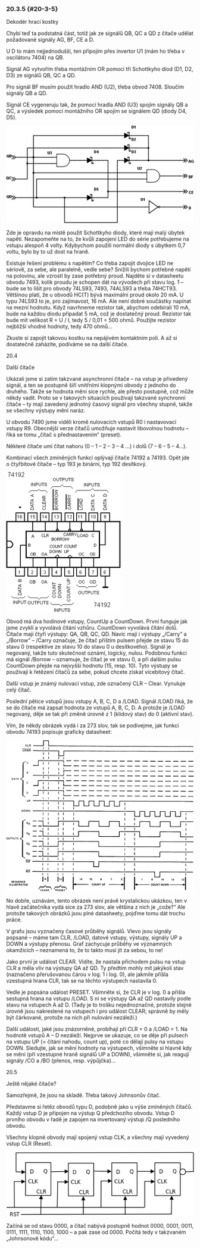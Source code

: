 ### 20.3.5 {#20-3-5}

Dekodér hrací kostky

Chybí teď ta podstatná část, totiž jak ze signálů QB, QC a QD z čítače udělat požadované signály AG, BF, CE a D.

U D to mám nejjednodušší, ten připojím přes invertor U1 (mám ho třeba v oscilátoru 7404) na QB.

Signál AG vytvořím třeba montážním OR pomocí tří Schottkyho diod (D1, D2, D3) ze signálů QB, QC a QD.

Pro signál BF musím použít hradlo AND (U2), třeba obvod 7408\. Sloučím signály QB a QD.

Signál CE vygeneruju tak, že pomocí hradla AND (U3) spojím signály QB a QC, a výsledek pomocí montážního OR spojím se signálem QD (diody D4, D5).

![256-1.png](../assets/256-1.png)

Zde je opravdu na místě použít Schottkyho diody, které mají malý úbytek napětí. Nezapomeňte na to, že kvůli zapojení LED do série potřebujeme na vstupu alespoň 4 volty. Kdybychom použili normální diody s úbytkem 0,7 voltu, bylo by to už dost na hraně.

Existuje řešení problému s napětím? Co třeba zapojit dvojice LED ne sériově, za sebe, ale paralelně, vedle sebe? Snížili bychom potřebné napětí na polovinu, ale vzrostl by zase potřebný proud. Najděte si v datasheetu obvodu 7493, kolik proudu je schopen dát na vývodech při stavu log. 1 – bude se to lišit pro obvody 74LS93, 7493, 74ALS93 a třeba 74HCT93\. Většinou platí, že u obvodů HC(T) bývá maximální proud okolo 20 mA. U typu 74LS93 to je, pro zajímavost, 16 mA. Ale není dobré součástky napínat na mezní hodnotu. Když navrhneme rezistor tak, abychom odebírali 10 mA, bude na každou diodu připadat 5 mA, což je dostatečný proud. Rezistor tak bude mít velikost R = U / I, tedy 5 / 0,01 = 500 ohmů. Použijte rezistor nejbližší vhodné hodnoty, tedy 470 ohmů...

Zkuste si zapojit takovou kostku na nepájivém kontaktním poli. A až si dostatečně zaházíte, podíváme se na další čítače.

20.4

Další čítače

Ukázali jsme si zatím takzvané asynchronní čítače – na vstup je přivedený signál, a ten se postupně šíří vnitřními klopnými obvody z jednoho do druhého. Takže se hodnota mění sice rychle, ale přesto postupně, což může někdy vadit. Proto se v takových situacích používají takzvané synchronní čítače – ty mají zavedený jednotný časový signál pro všechny stupně, takže se všechny výstupy mění naráz.

U obvodu 7490 jsme viděli kromě nulovacích vstupů R0 i nastavovací vstupy R9\. Obecnější verze čítačů umožňuje nastavit libovolnou hodnotu – říká se tomu „čítač s přednastavením“ (preset).

Některé čítače umí čítat nahoru (0 – 1 – 2 – 3 – 4 …) i dolů (7 – 6 – 5 – 4…).

Kombinací všech zmíněných funkcí oplývají čítače 74192 a 74193\. Opět jde o čtyřbitové čítače – typ 193 je binární, typ 192 desítkový.

![258-1.png](../assets/258-1.png)

Obvod má dva hodinové vstupy, CountUp a CountDown. První funguje jak jsme zvyklí a vyvolává čítání vzhůru. CountDown vyvolává čítání dolů. Čítače mají čtyři výstupy: QA, QB, QC, QD. Navíc mají i výstupy „/Carry“ a „/Borrow“ – /Carry označuje, že čítač příštím pulsem přejde ze stavu 15 do stavu 0 (respektive ze stavu 10 do stavu 0 u desítkového). Signál je negovaný, takže tuto skutečnost oznámí, logicky, nulou. Podobnou funkci má signál /Borrow – oznamuje, že čítač je ve stavu 0, a při dalším pulsu CountDown přejde na nejvyšší hodnotu (15, resp. 10). Tyto výstupy se používají k řetězení čítačů za sebe, pokud chcete získat vícebitový čítač.

Další vstup je známý nulovací vstup, zde označený CLR – Clear. Vynuluje celý čítač.

Poslední pětice vstupů jsou vstupy A, B, C, D a /LOAD. Signál /LOAD říká, že se do čítače má zapsat hodnota ze vstupů A, B, C, D. A protože je /LOAD negovaný, děje se tak při změně úrovně z 1 (klidový stav) do 0 (aktivní stav).

Vím, že někdy obrázek vydá i za 273 slov, tak se podívejme, jak funkci obvodu 74193 popisuje graficky datasheet:

![259-1.png](../assets/259-1.png)

No dobře, uznávám, tento obrázek není právě krystalickou ukázkou, ten v hlavě začátečníka vydá sice za 273 slov, ale většina z nich je „cože?“ Ale protože takových obrázků jsou plné datasheety, pojďme tomu dát trochu práce.

V grafu jsou vyznačeny časové průběhy signálů. Vlevo jsou signály popsané – máme tam CLR, /LOAD, datové vstupy, výstupy, signály UP a DOWN a výstupy přenosu. Graf zachycuje průběhy ve významných okamžicích – neznamená to, že to takto musí jít za sebou, to ne!

Jako první je událost CLEAR. Vidíte, že nastala příchodem pulsu na vstup CLR a měla vliv na výstupy QA až QD. Ty předtím mohly mít jakýkoli stav (naznačeno přerušovanou čárou v log. 1 i log. 0), ale jakmile přišla vzestupná hrana CLR, tak se na těchto výstupech nastavila 0.

Vedle je popsána událost PRESET. Všimněte si, že CLR je v log. 0 a přišla sestupná hrana na vstupu /LOAD. S ní se výstupy QA až QD nastavily podle stavu na vstupech A až D. (Tady je to trošku nejednoznačné, protože stejné úrovně jsou nakreslené na vstupech i pro událost CLEAR; správně by měly být čárkované, protože na nich při nulování nezáleží.)

Další události, jaké jsou znázorněné, probíhají při CLR = 0 a /LOAD = 1\. Na hodnotě vstupů A – D nezáleží. Nejprve se ukazuje, co se děje při pulsech na vstupu UP (= čítání nahodu, count up), poté co dělají pulsy na vstupu DOWN. Sledujte, jak se mění hodnoty na výstupech, všimněte si hlavně kdy se mění (při vzestupné hraně signálů UP a DOWN), všimněte si, jak reagují signály /CO a /BO (přenos, resp. výpůjčka)…

20.5

Ještě nějaké čítače?

Samozřejmě, že jsou na skladě. Třeba takový Johnsonův čítač.

Představme si řetěz obvodů typu D, podobně jako u výše zmíněných čítačů. Každý vstup D je připojen na výstup Q předchozího obvodu. Vstup D prvního obvodu v řadě je zapojen na invertovaný výstup /Q posledního obvodu.

Všechny klopné obvody mají spojený vstup CLK, a všechny mají vyvedený vstup CLR (Reset).

![260-1.png](../assets/260-1.png)

Začíná se od stavu 0000, a čítač nabývá postupně hodnot 0000, 0001, 0011, 0111, 1111, 1110, 1100, 1000 – a pak zase od 0000\. Počítá tedy v takzvaném „Johnsonově kódu“…